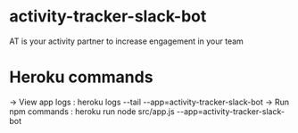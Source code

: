 # activity-tracker-slack-bot
AT is your activity partner to increase engagement in your team

# Heroku commands
 -> View app logs    : heroku logs --tail --app=activity-tracker-slack-bot
 -> Run npm commands : heroku run node src/app.js --app=activity-tracker-slack-bot
 
